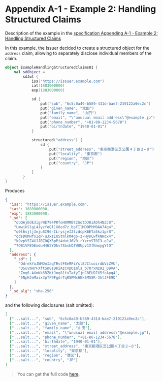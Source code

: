 <!--- TEST_NAME ExampleHandlingStructuredClaims01Test --> 

# Appendix A-1 - Example 2: Handling Structured Claims

Description of the example in the [specification Appending A-1 - Example 2: Handling Structured Claims](https://www.ietf.org/archive/id/draft-ietf-oauth-selective-disclosure-jwt-06.html#name-example-2-handling-structur)

In this example, the Issuer decided to create a structured object for the `address` claim, allowing to separately 
disclose individual members of the claim.

```kotlin
object ExampleHandlingStructuredClaims01 {
    val sdObject =
        sdJwt {
            iss("https://issuer.example.com")
            iat(1683000000)
            exp(1883000000)

            sd {
                put("sub", "6c5c0a49-b589-431d-bae7-219122a9ec2c")
                put("given_name", "太郎")
                put("family_name", "山田")
                put("email", "\"unusual email address\"@example.jp")
                put("phone_number", "+81-80-1234-5678")
                put("birthdate", "1940-01-01")
            }

            structured("address") {
                sd {
                    put("street_address", "東京都港区芝公園４丁目２−８")
                    put("locality", "東京都")
                    put("region", "港区")
                    put("country", "JP")
                }
            }
        }
}
```
Produces

```json
{
  "iss": "https://issuer.example.com",
  "iat": 1683000000,
  "exp": 1883000000,
  "_sd": [
    "qbQAj0dE3igrWE794PRfoHOMMEt2GotDJ0iAOh4NJJ8",
    "LmwjkSlgL4JyzfoQl1X8ed7z_bpFIlMD9PhM9AA74g4",
    "q0l6vjlj3nju8I96-ILrysjeI2lzdcpK6ETa5kz1pr8",
    "qdsD0MHfo1qP-uJxzInStmlkM4gp-z-HynCwfKNHcx4",
    "k9vpV5Z4XJJBZ0QX5pPi4dutJ6V0_rYzrv9T0I3-eJw",
    "7OB1VFEGEnduH465YOhv7SbxkQfW8Upv1XfKmwygYtQ"
  ],
  "address": {
    "_sd": [
      "OdrekYoJNMDnIaqTRvtF8eMFiYsl8JCtuoirdbVzZVU",
      "OSuvmHrFXftSn8sDKiAzcVpO1mls_b70rxNz92_D9VA",
      "Znq6-AXnKk6RZKtJoq81fuTafyIjnC8EUD7X5fcApq4",
      "5NpHJeMaix3pTF9FgdrTqR5PMx6Ek5MS8R-3htJFE9Q"
    ]
  },
  "_sd_alg": "sha-256"
}
```

and the following disclosures (salt omitted):

```json 
[
  ["...salt...", "sub", "6c5c0a49-b589-431d-bae7-219122a9ec2c"],
  ["...salt...", "given_name", "太郎"],
  ["...salt...", "family_name", "山田"],
  ["...salt...", "email", "\"unusual email address\"@example.jp"],
  ["...salt...", "phone_number", "+81-80-1234-5678"],
  ["...salt...", "birthdate", "1940-01-01"],
  ["...salt...", "street_address", "東京都港区芝公園４丁目２−８"],
  ["...salt...", "locality", "東京都"],
  ["...salt...", "region", "港区"],
  ["...salt...", "country", "JP"]
]
```

> You can get the full code [here](../../src/test/kotlin/eu/europa/ec/eudi/sdjwt/examples/ExampleHandlingStructuredClaims01.kt).

<!--- TEST ExampleHandlingStructuredClaims01.sdObject.assertThat("Appendix 1 - Example 2: Handling Structured Claims", 0, 10) -->
